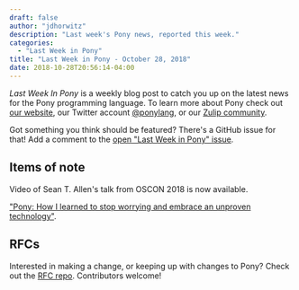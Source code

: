 ```yaml
---
draft: false
author: "jdhorwitz"
description: "Last week's Pony news, reported this week."
categories:
  - "Last Week in Pony"
title: "Last Week in Pony - October 28, 2018"
date: 2018-10-28T20:56:14-04:00
---
```

_Last Week In Pony_ is a weekly blog post to catch you up on the latest news for the Pony programming language. To learn more about Pony check out [our website](https://ponylang.io), our Twitter account [@ponylang](https://twitter.com/ponylang), or our [Zulip community](https://ponylang.zulipchat.com).

Got something you think should be featured? There's a GitHub issue for that! Add a comment to the [open "Last Week in Pony" issue](https://github.com/ponylang/ponylang.github.io/issues?q=is%3Aissue+is%3Aopen+label%3Alast-week-in-pony).
<!--more-->

## Items of note

Video of Sean T. Allen's talk from OSCON 2018 is now available.

 ["Pony: How I learned to stop worrying and embrace an unproven technology"](https://youtu.be/GigBhej1gfI).

## RFCs

Interested in making a change, or keeping up with changes to Pony? Check out the [RFC repo](https://github.com/ponylang/rfcs). Contributors welcome!
